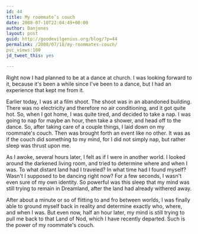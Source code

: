 ```yaml
---
id: 44
title: My roommate’s couch
date: 2008-07-18T22:04:49+00:00
author: Danjones
layout: post
guid: http://goodevilgenius.org/blog/?p=44
permalink: /2008/07/18/my-roommates-couch/
pvc_views:100
jd_tweet_this: yes

---
```

Right now I had planned to be at a dance at church. I was looking forward to it, because it's been a while since I've been to a dance, but I had an experience that kept me from it.

Earlier today, I was at a film shoot. The shoot was in an abandoned building. There was no electricity and therefore no air conditioning, and it got quite hot. So, when I got home, I was quite tired, and decided to take a nap. I was going to nap for maybe an hour, then take a shower, and head off to the dance. So, after taking care of a couple things, I laid down on my roommate's couch. Then was brought forth an event like no other. It was as if the couch did something to my mind, for I did not simply nap, but rather sleep was thrust upon me.

As I awoke, several hours later, I felt as if I were in another world. I looked around the darkened living room, and tried to determine where and when I was. To what distant land had I traveled? In what time had I found myself? Wasn't I supposed to be dancing right now? For a few seconds, I wasn't even sure of my own identity. So powerful was this sleep that my mind was still trying to remain in Dreamland, after the land had already withered away.

After about a minute or so of flitting to and fro between worlds, I was finally able to ground myself back in reality and determine exactly who, where, and when I was. But even now, half an hour later, my mind is still trying to pull me back to that Land of Nod, which I have recently departed. Such is the power of my roommate's couch.
